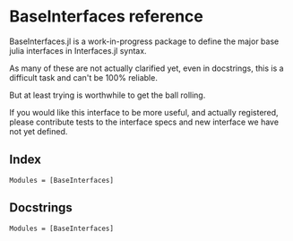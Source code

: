 # BaseInterfaces reference

BaseInterfaces.jl is a work-in-progress package to define
the major base julia interfaces in Interfaces.jl syntax.

As many of these are not actually clarified yet, even in docstrings,
this is a difficult task and can't be 100% reliable.

But at least trying is worthwhile to get the ball rolling.

If you would like this interface to be more useful, and actually 
registered, please contribute tests to the interface specs and new 
interface we have not yet defined.

## Index

```@index
Modules = [BaseInterfaces]
```

## Docstrings

```@autodocs
Modules = [BaseInterfaces]
```
